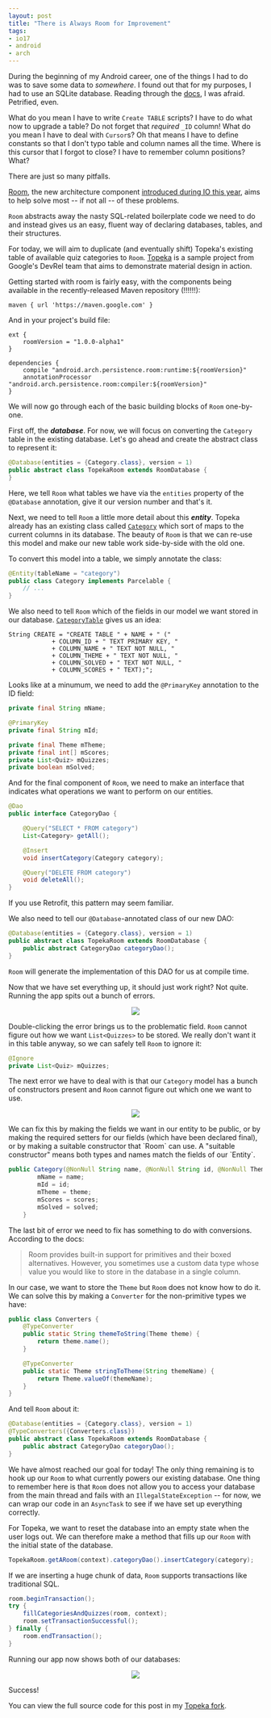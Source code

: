 ```yaml
---
layout: post
title: "There is Always Room for Improvement"
tags:
- io17
- android
- arch
---
```

During the beginning of my Android career, one of the things I had to do was to save some data to _somewhere_. I found out that for my purposes, I had to use an SQLite database. Reading through the [docs](https://developer.android.com/training/basics/data-storage/databases.html), I was afraid. Petrified, even.

What do you mean I have to write `Create TABLE` scripts? I have to do what now to upgrade a table? Do not forget that _required_ `_ID` column! What do you mean I have to deal with `Cursor`s? Oh that means I have to define constants so that I don't typo table and column names all the time. Where is this cursor that I forgot to close? I have to remember column positions? What?

There are just so many pitfalls.

[Room](https://developer.android.com/topic/libraries/architecture/room.html), the new architecture component [introduced during IO this year](https://youtu.be/MfHsPGQ6bgE), aims to help solve most -- if not all -- of these problems.

`Room` abstracts away the nasty SQL-related boilerplate code we need to do and instead gives us an easy, fluent way of declaring databases, tables, and their structures.

For today, we will aim to duplicate (and eventually shift) Topeka's existing table of available quiz categories to `Room`. [Topeka](https://github.com/googlesamples/android-topeka) is a sample project from Google's DevRel team that aims to demonstrate material design in action.

Getting started with room is fairly easy, with the components being available in the recently-released Maven repository (!!!!!!):
```
maven { url 'https://maven.google.com' }
```

And in your project's build file:
```
ext {
    roomVersion = "1.0.0-alpha1"
}

dependencies {
    compile "android.arch.persistence.room:runtime:${roomVersion}"
    annotationProcessor "android.arch.persistence.room:compiler:${roomVersion}"
}
```

We will now go through each of the basic building blocks of `Room` one-by-one.

First off, the _**database**_. For now, we will focus on converting the `Category` table in the existing database. Let's go ahead and create the abstract class to represent it:
```java
@Database(entities = {Category.class}, version = 1)
public abstract class TopekaRoom extends RoomDatabase {
}
```

Here, we tell `Room` what tables we have via the `entities` property of the `@Database` annotation, give it our version number and that's it. 

Next, we need to tell `Room` a little more detail about this _**entity**_. Topeka already has an existing class called [`Category`](https://github.com/googlesamples/android-topeka/blob/master/app/src/main/java/com/google/samples/apps/topeka/model/Category.java) which sort of maps to the current columns in its database. The beauty of `Room` is that we can re-use this model and make our new table work side-by-side with the old one.

To convert this model into a table, we simply annotate the class:
```java
@Entity(tableName = "category")
public class Category implements Parcelable {
    // ...
}
```

We also need to tell `Room` which of the fields in our model we want stored in our database. [`CategoryTable`](https://github.com/googlesamples/android-topeka/blob/master/app/src/main/java/com/google/samples/apps/topeka/persistence/CategoryTable.java) gives us an idea:
```
String CREATE = "CREATE TABLE " + NAME + " ("
            + COLUMN_ID + " TEXT PRIMARY KEY, "
            + COLUMN_NAME + " TEXT NOT NULL, "
            + COLUMN_THEME + " TEXT NOT NULL, "
            + COLUMN_SOLVED + " TEXT NOT NULL, "
            + COLUMN_SCORES + " TEXT);";
```

Looks like at a minumum, we need to add the `@PrimaryKey` annotation to the ID field:
```java
private final String mName;

@PrimaryKey
private final String mId;

private final Theme mTheme;
private final int[] mScores;
private List<Quiz> mQuizzes;
private boolean mSolved;
```

And for the final component of `Room`, we need to make an interface that indicates what operations we want to perform on our entities.
```java
@Dao
public interface CategoryDao {

    @Query("SELECT * FROM category")
    List<Category> getAll();

    @Insert
    void insertCategory(Category category);

    @Query("DELETE FROM category")
    void deleteAll();
}
```
If you use Retrofit, this pattern may seem familiar.

We also need to tell our `@Database`-annotated class of our new DAO:
```java
@Database(entities = {Category.class}, version = 1)
public abstract class TopekaRoom extends RoomDatabase {
    public abstract CategoryDao categoryDao();
}
```
`Room` will generate the implementation of this DAO for us at compile time.

Now that we have set everything up, it should just work right? Not quite. Running the app spits out a bunch of errors.
<p style="text-align: center"><a href="Room needs help"><img src="{{ site.baseurl }}/assets/cannot_figure_out_convert.png" ></a></p>

Double-clicking the error brings us to the problematic field. `Room` cannot figure out how we want `List<Quizzes>` to be stored. We really don't want it in this table anyway, so we can safely tell `Room` to ignore it:
```java
@Ignore
private List<Quiz> mQuizzes;
```

The next error we have to deal with is that our `Category` model has a bunch of constructors present and `Room` cannot figure out which one we want to use.
<p style="text-align: center"><a href="Room needs more help"><img src="{{ site.baseurl }}/assets/cannot_figure_constructor.png" ></a></p>
We can fix this by making the fields we want in our entity to be public, or by making the required setters for our fields (which have been declared final), or by making a suitable constructor that `Room` can use. A "suitable constructor" means both types and names match the fields of our `Entity`.

```java
public Category(@NonNull String name, @NonNull String id, @NonNull Theme theme, boolean solved, int[] scores) {
        mName = name;
        mId = id;
        mTheme = theme;
        mScores = scores;
        mSolved = solved;
    }
```

The last bit of error we need to fix has something to do with conversions. According to the docs:
>Room provides built-in support for primitives and their boxed alternatives. However, you sometimes use a custom data type whose value you would like to store in the database in a single column.  

In our case, we want to store the `Theme` but `Room` does not know how to do it. We can solve this by making a `Converter` for the non-primitive types we have:
```java
public class Converters {
    @TypeConverter
    public static String themeToString(Theme theme) {
        return theme.name();
    }

    @TypeConverter
    public static Theme stringToTheme(String themeName) {
        return Theme.valueOf(themeName);
    }
}
```
And tell `Room` about it:
```java
@Database(entities = {Category.class}, version = 1)
@TypeConverters({Converters.class})
public abstract class TopekaRoom extends RoomDatabase {
    public abstract CategoryDao categoryDao();
}
```
We have almost reached our goal for today! The only thing remaining is to hook up our `Room` to what currently powers our existing database. One thing to remember here is that `Room` does not allow you to access your database from the main thread and fails with an `IllegalStateException` -- for now, we can wrap our code in an `AsyncTask` to see if we have set up everything correctly.

For Topeka, we want to reset the database into an empty state when the user logs out. We can therefore make a method that fills up our `Room` with the initial state of the database.
```java
TopekaRoom.getARoom(context).categoryDao().insertCategory(category);
```

If we are inserting a huge chunk of data, `Room` supports transactions like traditional SQL.
```java
room.beginTransaction();
try {
    fillCategoriesAndQuizzes(room, context);
    room.setTransactionSuccessful();
} finally {
    room.endTransaction();
}
```

Running our app now shows both of our databases:
<p style="text-align: center"><a href="We built a Room"><img src="{{ site.baseurl }}/assets/topeka_dbs.png" ></a></p>

Success!

You can view the full source code for this post in my [Topeka fork](https://github.com/zmdominguez/android-topeka). 



